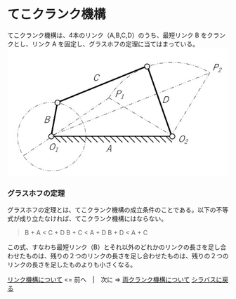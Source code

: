 # てこクランク機構
てこクランク機構は、4本のリンク（A,B,C,D）のうち、最短リンク B をクランクとし、リンク A を固定し、グラスホフの定理に当てはまっている。
![てこクランク機構](tekocrank.jpg)

### グラスホフの定理
グラスホフの定理とは、てこクランク機構の成立条件のことである。以下の不等式が成り立たなければ、てこクランク機構にはならない。

>B + A < C + D
>B + C < A + D
>B + D < A + C

この式、すなわち最短リンク（B）とそれ以外のどれかのリンクの長さを足し合わせたものは、残りの２つのリンクの長さを足し合わせたものは、残りの２つのリンクの長さを足したものよりも小さくなる。

[リンク機構について](about-link-mechanism.md) <= 前へ　|　次に => [両クランク機構について](about-double-crank.md)
[シラバスに戻る](syllabus.md)